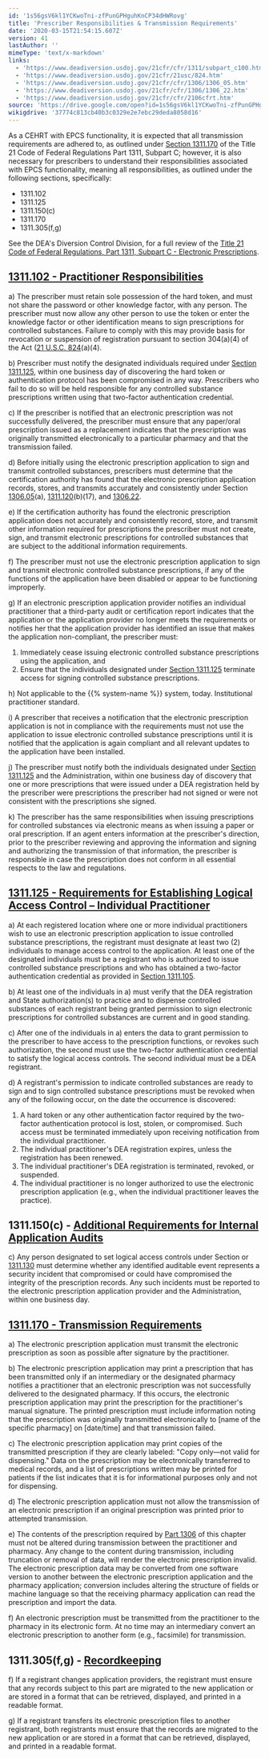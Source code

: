 ```yaml
---
id: '1s56gsV6kl1YCKwoTni-zfPunGPHguhKnCP34dHWRovg'
title: 'Prescriber Responsibilities & Transmission Requirements'
date: '2020-03-15T21:54:15.607Z'
version: 41
lastAuthor: ''
mimeType: 'text/x-markdown'
links:
  - 'https://www.deadiversion.usdoj.gov/21cfr/cfr/1311/subpart_c100.htm'
  - 'https://www.deadiversion.usdoj.gov/21cfr/21usc/824.htm'
  - 'https://www.deadiversion.usdoj.gov/21cfr/cfr/1306/1306_05.htm'
  - 'https://www.deadiversion.usdoj.gov/21cfr/cfr/1306/1306_22.htm'
  - 'https://www.deadiversion.usdoj.gov/21cfr/cfr/2106cfrt.htm'
source: 'https://drive.google.com/open?id=1s56gsV6kl1YCKwoTni-zfPunGPHguhKnCP34dHWRovg'
wikigdrive: '37774c813cb40b3c0329e2e7ebc29deda8058d16'
---
```

As a CEHRT with EPCS functionality, it is expected that all transmission requirements are adhered to, as outlined under [Section 1311.170](https://www.deadiversion.usdoj.gov/21cfr/cfr/1311/subpart_c100.htm#170) of the Title 21 Code of Federal Regulations Part 1311, Subpart C; however, it is also necessary for prescribers to understand their responsibilities associated with EPCS functionality, meaning all responsibilities, as outlined under the following sections, specifically:

* 1311.102
* 1311.125
* 1311.150(c)
* 1311.170
* 1311.305(f,g)

See the DEA's Diversion Control Division, for a full review of the [Title 21 Code of Federal Regulations, Part 1311, Subpart C - Electronic Prescriptions](https://www.deadiversion.usdoj.gov/21cfr/cfr/1311/subpart_c100.htm).

## [1311.102 - Practitioner Responsibilities](https://www.deadiversion.usdoj.gov/21cfr/cfr/1311/subpart_c100.htm#102)

a) The prescriber must retain sole possession of the hard token, and must not share the password or other knowledge factor, with any person. The prescriber must now allow any other person to use the token or enter the knowledge factor or other identification means to sign prescriptions for controlled substances. Failure to comply with this may provide basis for revocation or suspension of registration pursuant to section 304(a)(4) of the Act ([21 U.S.C. 824](https://www.deadiversion.usdoj.gov/21cfr/21usc/824.htm)(a)(4).

b) Prescriber must notify the designated individuals required under [Section 1311.125](#section-1311-125), within one business day of discovering the hard token or authentication protocol has been compromised in any way. Prescribers who fail to do so will be held responsible for any controlled substance prescriptions written using that two-factor authentication credential.

c) If the prescriber is notified that an electronic prescription was not successfully delivered, the prescriber must ensure that any paper/oral prescription issued as a replacement indicates that the prescription was originally transmitted electronically to a particular pharmacy and that the transmission failed.

d) Before initially using the electronic prescription application to sign and transmit controlled substances, prescribers must determine that the certification authority has found that the electronic prescription application records, stores, and transmits accurately and consistently under Section [1306.05](https://www.deadiversion.usdoj.gov/21cfr/cfr/1306/1306_05.htm)(a), [1311.120](https://www.deadiversion.usdoj.gov/21cfr/cfr/1311/subpart_c100.htm#120)(b)(17), and [1306.22](https://www.deadiversion.usdoj.gov/21cfr/cfr/1306/1306_22.htm).

e) If the certification authority has found the electronic prescription application does not accurately and consistently record, store, and transmit other information required for prescriptions the prescriber must not create, sign, and transmit electronic prescriptions for controlled substances that are subject to the additional information requirements.

f) The prescriber must not use the electronic prescription application to sign and transmit electronic controlled substance prescriptions, if any of the functions of the application have been disabled or appear to be functioning improperly.

g) If an electronic prescription application provider notifies an individual practitioner that a third-party audit or certification report indicates that the application or the application provider no longer meets the requirements or notifies her that the application provider has identified an issue that makes the application non-compliant, the prescriber must:

1. Immediately cease issuing electronic controlled substance prescriptions using the application, and
2. Ensure that the individuals designated under [Section 1311.125](#section-1311-125) terminate access for signing controlled substance prescriptions.

h) Not applicable to the {{% system-name %}} system, today. Institutional practitioner standard.

i) A prescriber that receives a notification that the electronic prescription application is not in compliance with the requirements must not use the application to issue electronic controlled substance prescriptions until it is notified that the application is again compliant and all relevant updates to the application have been installed.

j) The prescriber must notify both the individuals designated under [Section 1311.125](#section-1311-125) and the Administration, within one business day of discovery that one or more prescriptions that were issued under a DEA registration held by the prescriber were prescriptions the prescriber had not signed or were not consistent with the prescriptions she signed.

k) The prescriber has the same responsibilities when issuing prescriptions for controlled substances via electronic means as when issuing a paper or oral prescription. If an agent enters information at the prescriber's direction, prior to the prescriber reviewing and approving the information and signing and authorizing the transmission of that information, the prescriber is responsible in case the prescription does not conform in all essential respects to the law and regulations.

## [**1311.125 - Requirements for Establishing Logical Access Control – Individual Practitioner**](https://www.deadiversion.usdoj.gov/21cfr/cfr/1311/subpart_c100.htm#125)

a) At each registered location where one or more individual practitioners wish to use an electronic prescription application to issue controlled substance prescriptions, the registrant must designate at least two (2) individuals to manage access control to the application. At least one of the designated individuals must be a registrant who is authorized to issue controlled substance prescriptions and who has obtained a two-factor authentication credential as provided in [Section 1311.105](https://www.deadiversion.usdoj.gov/21cfr/cfr/1311/subpart_c100.htm#105).

b) At least one of the individuals in a) must verify that the DEA registration and State authorization(s) to practice and to dispense controlled substances of each registrant being granted permission to sign electronic prescriptions for controlled substances are current and in good standing.

c) After one of the individuals in a) enters the data to grant permission to the prescriber to have access to the prescription functions, or revokes such authorization, the second must use the two-factor authentication credential to satisfy the logical access controls. The second individual must be a DEA registrant.

d) A registrant's permission to indicate controlled substances are ready to sign and to sign controlled substance prescriptions must be revoked when any of the following occur, on the date the occurrence is discovered:

1. A hard token or any other authentication factor required by the two-factor authentication protocol is lost, stolen, or compromised. Such access must be terminated immediately upon receiving notification from the individual practitioner.
2. The individual practitioner's DEA registration expires, unless the registration has been renewed.
3. The individual practitioner's DEA registration is terminated, revoked, or suspended.
4. The individual practitioner is no longer authorized to use the electronic prescription application (e.g., when the individual practitioner leaves the practice).

## 1311.150(c) - [**Additional Requirements for Internal Application Audits**](https://www.deadiversion.usdoj.gov/21cfr/cfr/1311/subpart_c100.htm#150)

c) Any person designated to set logical access controls under Section  or [1311.130](https://www.deadiversion.usdoj.gov/21cfr/cfr/1311/subpart_c100.htm#130) must determine whether any identified auditable event represents a security incident that compromised or could have compromised the integrity of the prescription records. Any such incidents must be reported to the electronic prescription application provider and the Administration, within one business day.

## [**1311.170 - Transmission Requirements**](https://www.deadiversion.usdoj.gov/21cfr/cfr/1311/subpart_c100.htm#170)

a) The electronic prescription application must transmit the electronic prescription as soon as possible after signature by the practitioner.

b) The electronic prescription application may print a prescription that has been transmitted only if an intermediary or the designated pharmacy notifies a practitioner that an electronic prescription was not successfully delivered to the designated pharmacy. If this occurs, the electronic prescription application may print the prescription for the practitioner's manual signature. The printed prescription must include information noting that the prescription was originally transmitted electronically to [name of the specific pharmacy] on [date/time] and that transmission failed.

c) The electronic prescription application may print copies of the transmitted prescription if they are clearly labeled: "Copy only—not valid for dispensing." Data on the prescription may be electronically transferred to medical records, and a list of prescriptions written may be printed for patients if the list indicates that it is for informational purposes only and not for dispensing.

d) The electronic prescription application must not allow the transmission of an electronic prescription if an original prescription was printed prior to attempted transmission.

e) The contents of the prescription required by [Part 1306](https://www.deadiversion.usdoj.gov/21cfr/cfr/2106cfrt.htm) of this chapter must not be altered during transmission between the practitioner and pharmacy. Any change to the content during transmission, including truncation or removal of data, will render the electronic prescription invalid. The electronic prescription data may be converted from one software version to another between the electronic prescription application and the pharmacy application; conversion includes altering the structure of fields or machine language so that the receiving pharmacy application can read the prescription and import the data.

f) An electronic prescription must be transmitted from the practitioner to the pharmacy in its electronic form. At no time may an intermediary convert an electronic prescription to another form (e.g., facsimile) for transmission.

## 1311.305(f,g) - [**Recordkeeping**](https://www.deadiversion.usdoj.gov/21cfr/cfr/1311/subpart_c100.htm#305)

f) If a registrant changes application providers, the registrant must ensure that any records subject to this part are migrated to the new application or are stored in a format that can be retrieved, displayed, and printed in a readable format.

g) If a registrant transfers its electronic prescription files to another registrant, both registrants must ensure that the records are migrated to the new application or are stored in a format that can be retrieved, displayed, and printed in a readable format.
